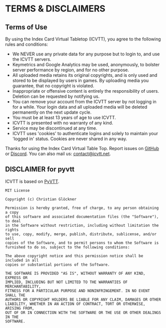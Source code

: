 # TERMS & DISCLAIMERS

## Terms of Use
By using the Index Card Virtual Tabletop (ICVTT), you agree to the following rules and conditions:

* We NEVER use any private data for any purpose but to login to, and use the ICVTT servers.
* Keymetrics and Google Analytics may be used, anonymously, to bolster server performance by region, and for no other purpose.
* All uploaded media retains its original copyrights, and is only used and stored to be displayed by users in games. By uploading media you guarantee, that no copyright is violated.
* Inappropriate or offensive content is entirely the responsibility of users. Deletion can be requested by notifying us.
* You can remove your account from the ICVTT server by not logging in for a while. Your login data and all uploaded media will be deleted permanently on the next update cycle.
* You must be at least 13 years of age to use ICVTT.
* ICVTT is presented with no warranty of any kind.
* Service may be discontinued at any time.
* ICVTT uses 'cookies' to authenticate logins and solely to maintain your 'logged in' status. Cookies are never shared in any way.

Thanks for using the Index Card Virtual Table Top. Report issues on <a href="https://github.com/cgloeckner/pyvtt/issues">GitHub</a> or <a href="https://discord.gg/H76tfBZZEX">Discord</a>. You can also mail us: <a href="mailto:contact@icvtt.net">contact@icvtt.net</a>.

## DISCLAIMER for pyvtt

ICVTT is based on <a href="https://github.com/cgloeckner/pyvtt">PyVTT</a>.

```
MIT License

Copyright (c) Christian Glöckner

Permission is hereby granted, free of charge, to any person obtaining a copy
of this software and associated documentation files (the "Software"), to deal
in the Software without restriction, including without limitation the rights
to use, copy, modify, merge, publish, distribute, sublicense, and/or sell
copies of the Software, and to permit persons to whom the Software is
furnished to do so, subject to the following conditions:

The above copyright notice and this permission notice shall be included in all
copies or substantial portions of the Software.

THE SOFTWARE IS PROVIDED "AS IS", WITHOUT WARRANTY OF ANY KIND, EXPRESS OR
IMPLIED, INCLUDING BUT NOT LIMITED TO THE WARRANTIES OF MERCHANTABILITY,
FITNESS FOR A PARTICULAR PURPOSE AND NONINFRINGEMENT. IN NO EVENT SHALL THE
AUTHORS OR COPYRIGHT HOLDERS BE LIABLE FOR ANY CLAIM, DAMAGES OR OTHER
LIABILITY, WHETHER IN AN ACTION OF CONTRACT, TORT OR OTHERWISE, ARISING FROM,
OUT OF OR IN CONNECTION WITH THE SOFTWARE OR THE USE OR OTHER DEALINGS IN THE
SOFTWARE.
```
